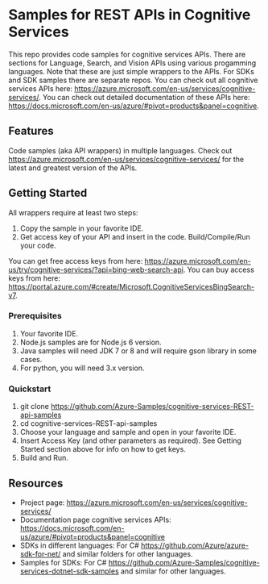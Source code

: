 # Samples for REST APIs in Cognitive Services

This repo provides code samples for cognitive services APIs. There are sections for Language, Search, and Vision APIs using various progamming languages. Note that these are just simple wrappers to the APIs. For SDKs and SDK samples there are separate repos. You can check out all cognitive services APIs here: https://azure.microsoft.com/en-us/services/cognitive-services/. You can check out detailed documentation of these APIs here: https://docs.microsoft.com/en-us/azure/#pivot=products&panel=cognitive.

## Features

Code samples (aka API wrappers) in multiple languages. Check out https://azure.microsoft.com/en-us/services/cognitive-services/ for the latest and greatest version of the APIs.

## Getting Started

All wrappers require at least two steps:
  1. Copy the sample in your favorite IDE.
  2. Get access key of your API and insert in the code. Build/Compile/Run your code.
  
You can get free access keys from here: https://azure.microsoft.com/en-us/try/cognitive-services/?api=bing-web-search-api. You can buy access keys from here: https://portal.azure.com/#create/Microsoft.CognitiveServicesBingSearch-v7.

### Prerequisites

1. Your favorite IDE. 
2. Node.js samples are for Node.js 6 version.
3. Java samples will need JDK 7 or 8 and will require gson library in some cases.
4. For python, you will need 3.x version.

### Quickstart

1. git clone https://github.com/Azure-Samples/cognitive-services-REST-api-samples
2. cd cognitive-services-REST-api-samples
3. Choose your language and sample and open in your favorite IDE. 
3. Insert Access Key (and other parameters as required). See Getting Started section above for info on how to get keys.
4. Build and Run.

## Resources

- Project page: https://azure.microsoft.com/en-us/services/cognitive-services/
- Documentation page cognitive services APIs: https://docs.microsoft.com/en-us/azure/#pivot=products&panel=cognitive
- SDKs in different languages: For C# https://github.com/Azure/azure-sdk-for-net/ and similar folders for other languages.
- Samples for SDKs: For C# https://github.com/Azure-Samples/cognitive-services-dotnet-sdk-samples and similar for other languages.
